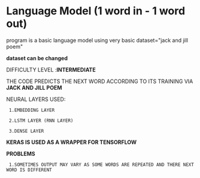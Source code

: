 # Language Model (1 word in - 1 word out)

program is a basic language model using very basic dataset="jack and jill poem"

**dataset can be changed**

DIFFICULTY LEVEL :**INTERMEDIATE**

THE CODE PREDICTS THE NEXT WORD ACCORDING TO ITS TRAINING VIA **JACK AND JILL POEM**

NEURAL LAYERS USED:
     
     1.EMBEDDING LAYER
     
     2.LSTM LAYER (RNN LAYER)
     
     3.DENSE LAYER
     
**KERAS IS USED AS A WRAPPER FOR TENSORFLOW**     

**PROBLEMS**

     1.SOMETIMES OUTPUT MAY VARY AS SOME WORDS ARE REPEATED AND THERE NEXT WORD IS DIFFERENT 
     

